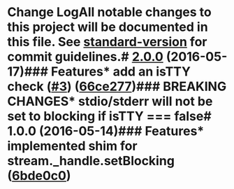 # Change LogAll notable changes to this project will be documented in this file. See [standard-version](https://github.com/conventional-changelog/standard-version) for commit guidelines.<a name="2.0.0"></a># [2.0.0](https://github.com/yargs/set-blocking/compare/v1.0.0...v2.0.0) (2016-05-17)### Features* add an isTTY check ([#3](https://github.com/yargs/set-blocking/issues/3)) ([66ce277](https://github.com/yargs/set-blocking/commit/66ce277))### BREAKING CHANGES* stdio/stderr will not be set to blocking if isTTY === false<a name="1.0.0"></a># 1.0.0 (2016-05-14)### Features* implemented shim for stream._handle.setBlocking ([6bde0c0](https://github.com/yargs/set-blocking/commit/6bde0c0))